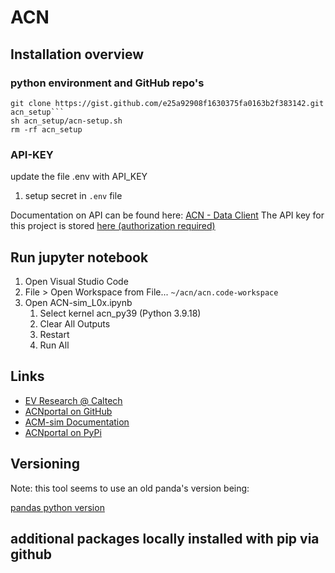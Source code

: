 # ACN

## Installation overview

### python environment and GitHub repo's

```
git clone https://gist.github.com/e25a92908f1630375fa0163b2f383142.git acn_setup```
sh acn_setup/acn-setup.sh 
rm -rf acn_setup
```

### API-KEY

update the file .env with API_KEY

1. setup secret in ```.env``` file

Documentation on API can be found here: [ACN - Data Client][acn_api]
The API key for this project is stored [here (authorization required)](https://1drv.ms/t/s!AiogHeTeve1hjvo-_7UAopYbxRS1qQ?e=LKaLS9)

## Run jupyter notebook

1. Open Visual Studio Code
1. File > Open Workspace from File... ```~/acn/acn.code-workspace```
1. Open ACN-sim_L0x.ipynb
    1. Select kernel acn_py39 (Python 3.9.18)
    1. Clear All Outputs 
    1. Restart
    1. Run All

## Links

- [EV Research @ Caltech][def]  
- [ACNportal on GitHub][acnportal]  
- [ACM-sim Documentation][ACM-sim]  
- [ACNportal on PyPi][acn_portal_pypi]  

[def]:             https://ev.caltech.edu/index
[acnportal]:       https://github.com/zach401/acnportal
[ACM-sim]:         https://acnportal.readthedocs.io/en/latest/
[acn_portal_pypi]: https://pypi.org/project/acnportal/
[conda_yml]:       https://docs.conda.io/projects/conda/en/latest/user-guide/tasks/manage-environments.html#creating-an-environment-from-an-environment-yml-file
[vsc_python_int]:  https://code.visualstudio.com/docs/python/environments#_working-with-python-interpreters
[vsc_conda_env]:   https://code.visualstudio.com/docs/python/environments#_create-a-conda-environment-in-the-terminal
[acn_api]:         https://acnportal.readthedocs.io/en/latest/acndata/data_client.html


## Versioning

Note: this tool seems to use an old panda's version being:

[pandas python version][pandas-1.1.5]

[pandas-1.1.5]: https://pandas.pydata.org/pandas-docs/version/1.1.5/getting_started/install.html

## additional packages locally installed with pip via github



